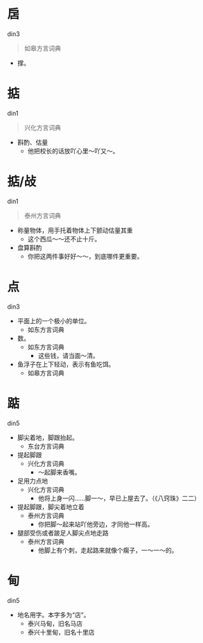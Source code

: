 # 扂
din3
> 如皋方言词典
- 撑。

# 掂
din1
> 兴化方言词典
- 斟酌、估量
  - 他把校长的话放吖心里～吖又～。

# 掂/敁
din1
> 泰州方言词典
- 称量物体，用手托着物体上下颤动估量其重
  - 这个西瓜～～还不止十斤。
- 盘算斟酌
  - 你把这两件事好好～～，到底哪件更重要。

# 点
din3
+ 平面上的一个极小的单位。
  * 如东方言词典
+ 数。
  * 如东方言词典
    - 这些钱，请当面～清。
+ 鱼浮子在上下轻动，表示有鱼吃饵。
  * 如皋方言词典

# 踮
din5
+ 脚尖着地，脚跟抬起。
  * 东台方言词典
+ 提起脚跟
  * 兴化方言词典
    - ～起脚来香嘴。
+ 足用力点地
  * 兴化方言词典
    - 他将上身一闪……脚一～，早已上屋去了。（《八窍珠》二二）
+ 提起脚跟，脚尖着地立着
  * 泰州方言词典
    - 你把脚～起来站吖他旁边，才同他一样高。
+ 腿部受伤或者跛足人脚尖点地走路
  * 泰州方言词典
    - 他脚上有个刺，走起路来就像个瘸子，一～一～的。

# 甸
din5
+ 地名用字。本字多为“店”。
  - 泰兴马甸，旧名马店
  - 泰兴十里甸，旧名十里店
